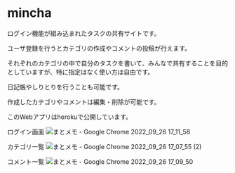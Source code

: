 # mincha
ログイン機能が組み込まれたタスクの共有サイトです。

ユーザ登録を行うとカテゴリの作成やコメントの投稿が行えます。

それぞれのカテゴリの中で自分のタスクを書いて、みんなで共有することを目的としていますが、特に指定はなく使い方は自由です。

日記帳やしりとりを行うことも可能です。

作成したカテゴリやコメントは編集・削除が可能です。  

このWebアプリはherokuで公開しています。

ログイン画面
![まとメモ - Google Chrome 2022_09_26 17_11_58](https://user-images.githubusercontent.com/90756058/192226545-829a5982-7c28-4a1c-9185-1d6f3eaee152.png)

カテゴリ一覧
![まとメモ - Google Chrome 2022_09_26 17_07_55 (2)](https://user-images.githubusercontent.com/90756058/192226156-55b58bef-6c74-4838-971f-1842492c98af.png)

コメント一覧
![まとメモ - Google Chrome 2022_09_26 17_09_50](https://user-images.githubusercontent.com/90756058/192226241-260f256a-8e53-48a5-b041-328eb4ea7214.png)
